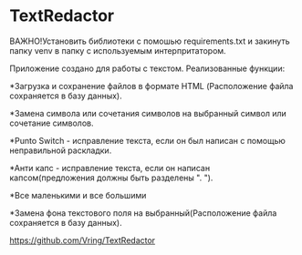 # TextRedactor
ВАЖНО!Установить библиотеки с помошью requirements.txt и закинуть папку venv в папку с используемым интерпритатором.

Приложение создано для работы с текстом. Реализованные функции:

*Загрузка и сохранение файлов в формате HTML (Расположение файла сохраняется в базу данных).

*Замена символа или сочетания символов на выбранный символ или сочетание символов.

*Punto Switch - исправление текста, если он был написан с помощью неправильной раскладки.

*Анти капс - исправление текста, если он написан капсом(предложения должны быть разделены ". ").

*Все маленькими и все большими

*Замена фона текстового поля на выбранный(Расположение файла сохраняется в базу данных).

https://github.com/Vring/TextRedactor
